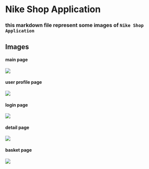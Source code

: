 # Nike Shop Application 
### this markdown file represent some images of `Nike Shop Application`

## Images

#### main page
![](/nike_shop/images/1.png "")

#### user profile page
![](/nike_shop/images/2.png "")

#### login page
![](/nike_shop/images/3.png "")

#### detail page
![](/nike_shop/images/4.png "")

#### basket page
![](/nike_shop/images/5.png "")